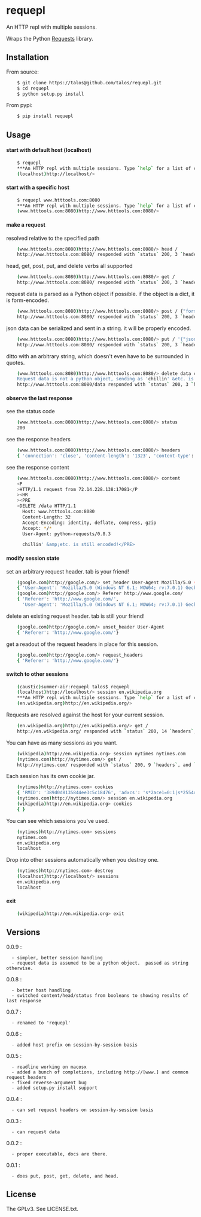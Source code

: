 # requepl

An HTTP repl with multiple sessions.

Wraps the Python [Requests](http://pypi.python.org/pypi/requests) library.

## Installation

From source:

```bash
    $ git clone https://talos@github.com/talos/requepl.git
    $ cd requepl
    $ python setup.py install
```

From pypi:

```bash
    $ pip install requepl
```

## Usage

#### start with default host (localhost)

```bash
    $ requepl
    ***An HTTP repl with multiple sessions. Type `help` for a list of commands.
    (localhost)http://localhost/> 
```

#### start with a specific host

```bash
    $ requepl www.htttools.com:8080
    ***An HTTP repl with multiple sessions. Type `help` for a list of commands.
    (www.htttools.com:8080)http://www.htttools.com:8080/> 
```

#### make a request

resolved relative to the specified path

```bash
    (www.htttools.com:8080)http://www.htttools.com:8080/> head /
    http://www.htttools.com:8080/ responded with `status` 200, 3 `headers`, and `content` of length 0
```

head, get, post, put, and delete verbs all supported

```bash
    (www.htttools.com:8080)http://www.htttools.com:8080/> get /
    http://www.htttools.com:8080/ responded with `status` 200, 3 `headers`, and `content` of length 1260
```

request data is parsed as a Python object if possible.  if the object is a dict, it is form-encoded.

```bash
    (www.htttools.com:8080)http://www.htttools.com:8080/> post / {"form":"encoded", "data":"in", "a": "python dictionary"}
    http://www.htttools.com:8080/ responded with `status` 200, 3 `headers`, and `content` of length 1377
```

json data can be serialized and sent in a string.  it will be properly encoded.

```bash
    (www.htttools.com:8080)http://www.htttools.com:8080/> put / '{"json":"data", "inside":"a", "python": "string"}'
    http://www.htttools.com:8080/ responded with `status` 200, 3 `headers`, and `content` of length 1389
```

ditto with an arbitrary string, which doesn't even have to be surrounded in quotes.

```bash
    (www.htttools.com:8080)http://www.htttools.com:8080/> delete data chillin' &etc. is still encoded!
    Request data is not a python object, sending as 'chillin' &etc. is still encoded!'
    http://www.htttools.com:8080/data responded with `status` 200, 3 `headers`, and `content` of length 1323
```

#### observe the last response

see the status code

```bash
    (www.htttools.com:8080)http://www.htttools.com:8080/> status
    200
```

see the response headers

```bash
    (www.htttools.com:8080)http://www.htttools.com:8080/> headers
    { 'connection': 'close', 'content-length': '1323', 'content-type': 'text/html'}
```

see the response content

```bash
    (www.htttools.com:8080)http://www.htttools.com:8080/> content
    <P
    >HTTP/1.1 request from 72.14.228.138:17081</P
    ><HR
    ><PRE
    >DELETE /data HTTP/1.1
      Host: www.htttools.com:8080
      Content-Length: 32
      Accept-Encoding: identity, deflate, compress, gzip
      Accept: */*
      User-Agent: python-requests/0.8.3

      chillin' &amp;etc. is still encoded!</PRE>
```

#### modify session state

set an arbitrary request header.  tab is your friend!

```bash
    (google.com)http://google.com/> set_header User-Agent Mozilla/5.0 (Windows NT 6.1; WOW64; rv:7.0.1) Gecko/20100101 Firefox/7.0.12011-10-16 20:23:00
    { 'User-Agent': 'Mozilla/5.0 (Windows NT 6.1; WOW64; rv:7.0.1) Gecko/20100101 Firefox/7.0.12011-10-16 20:23:00'}
    (google.com)http://google.com/> Referer http://www.google.com/
    { 'Referer': 'http://www.google.com/',
      'User-Agent': 'Mozilla/5.0 (Windows NT 6.1; WOW64; rv:7.0.1) Gecko/20100101 Firefox/7.0.12011-10-16 20:23:00'}
```

delete an existing request header.  tab is still your friend!

```bash
    (google.com)http://google.com/> unset_header User-Agent
    { 'Referer': 'http://www.google.com/'}
```

get a readout of the request headers in place for this session.

```bash
    (google.com)http://google.com/> request_headers
    { 'Referer': 'http://www.google.com/'}
```

#### switch to other sessions

```bash
    (caustic)summer-air:requepl talos$ requepl
    (localhost)http://localhost/> session en.wikipedia.org
    ***An HTTP repl with multiple sessions. Type `help` for a list of commands.
    (en.wikipedia.org)http://en.wikipedia.org/> 
```

Requests are resolved against the host for your current session.

```bash
    (en.wikipedia.org)http://en.wikipedia.org/> get /
    http://en.wikipedia.org/ responded with `status` 200, 14 `headers`, and `content` of length 54885
```

You can have as many sessions as you want.

```bash
    (wikipedia)http://en.wikipedia.org> session nytimes nytimes.com
    (nytimes.com)http://nytimes.com/> get /
    http://nytimes.com/ responded with `status` 200, 9 `headers`, and `content` of length 128667
```

Each session has its own cookie jar.

```bash
    (nytimes)http://nytimes.com> cookies
    { 'RMID': '389d0d8135844ee3c5c18476', 'adxcs': 's*2ace1=0:1|s*2554d=0:1'}
    (nytimes.com)http://nytimes.com/> session en.wikipedia.org
    (wikipedia)http://en.wikipedia.org> cookies
    { }
```

You can see which sessions you've used.

```bash
    (nytimes)http://nytimes.com> sessions
    nytimes.com
    en.wikipedia.org
    localhost
```

Drop into other sessions automatically when you destroy one.

```bash
    (nytimes)http://nytimes.com> destroy
    (localhost)http://localhost/> sessions
    en.wikipedia.org
    localhost
```

#### exit

```bash
    (wikipedia)http://en.wikipedia.org> exit
```

## Versions

0.0.9 :

      - simpler, better session handling
      - request data is assumed to be a python object.  passed as string otherwise.

0.0.8 :

      - better host handling
      - switched content/head/status from booleans to showing results of last response

0.0.7 :

      - renamed to 'requepl'

0.0.6 :

      - added host prefix on session-by-session basis

0.0.5 :

      - readline working on macosx
      - added a bunch of completions, including http://[www.] and common request headers
      - fixed reverse-argument bug
      - added setup.py install support

0.0.4 :

      - can set request headers on session-by-session basis

0.0.3 :

      - can request data

0.0.2 :

      - proper executable, docs are there.

0.0.1 :

      - does put, post, get, delete, and head.

## License

The GPLv3.  See LICENSE.txt.